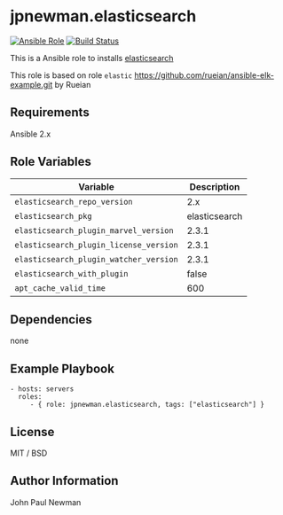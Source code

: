 # jpnewman.elasticsearch

[![Ansible Role](https://img.shields.io/ansible/role/9587.svg?maxAge=2592000)](https://galaxy.ansible.com/jpnewman/elasticsearch/)
[![Build Status](https://travis-ci.org/jpnewman/ansible-role-elasticsearch.svg?branch=master)](https://travis-ci.org/jpnewman/ansible-role-elasticsearch)

This is a Ansible role to installs [elasticsearch](https://www.elastic.co/products/elasticsearch)

This role is based on role ```elastic``` <https://github.com/rueian/ansible-elk-example.git> by Rueian

## Requirements

Ansible 2.x

## Role Variables

|Variable|Description|
|---|---|
```elasticsearch_repo_version```|2.x|
```elasticsearch_pkg```|elasticsearch|
```elasticsearch_plugin_marvel_version```|2.3.1
```elasticsearch_plugin_license_version```|2.3.1
```elasticsearch_plugin_watcher_version```|2.3.1
|```elasticsearch_with_plugin```|false|
|```apt_cache_valid_time```|600|

## Dependencies

none

## Example Playbook

    - hosts: servers
      roles:
         - { role: jpnewman.elasticsearch, tags: ["elasticsearch"] }

## License

MIT / BSD

## Author Information

John Paul Newman
